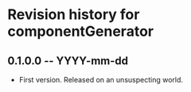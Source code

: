 # Revision history for componentGenerator

## 0.1.0.0  -- YYYY-mm-dd

* First version. Released on an unsuspecting world.
